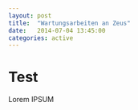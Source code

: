 ```yaml
---
layout: post
title:  "Wartungsarbeiten an Zeus"
date:   2014-07-04 13:45:00
categories: active
---
```


Test
====

Lorem IPSUM
